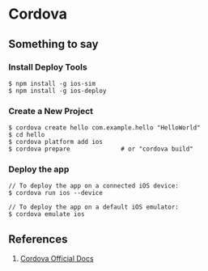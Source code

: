 # Cordova

## Something to say

### Install Deploy Tools
``` 
$ npm install -g ios-sim
$ npm install -g ios-deploy
```

### Create a New Project
```
$ cordova create hello com.example.hello "HelloWorld"
$ cd hello
$ cordova platform add ios
$ cordova prepare              # or "cordova build"
```

### Deploy the app
```
// To deploy the app on a connected iOS device: 
$ cordova run ios --device

// To deploy the app on a default iOS emulator:
$ cordova emulate ios
```

## References
1. [Cordova Official Docs](http://cordova.apache.org/docs/en/latest/guide/overview/)